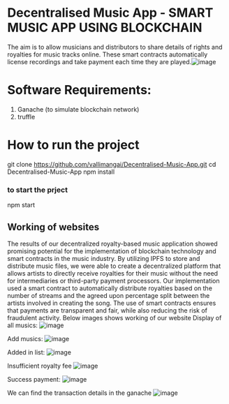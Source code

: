 # Decentralised Music App - SMART MUSIC APP USING BLOCKCHAIN  
The aim is to allow musicians and distributors to share details of rights and royalties for music tracks online. These smart contracts automatically license recordings and take payment each time they are played.![image](https://user-images.githubusercontent.com/55653139/230835656-87d286fa-a3a5-4817-b5c7-da3aa12ea699.png)

# Software Requirements:
1) Ganache (to simulate blockchain network)
2) truffle

# How to run the project

git clone https://github.com/vallimangai/Decentralised-Music-App.git
cd Decentralised-Music-App
npm install
### to start the prject
npm start

## Working of websites
The results of our decentralized royalty-based music application showed promising potential for the implementation of blockchain technology and smart contracts in the music industry. By utilizing IPFS to store and distribute music files, we were able to create a decentralized platform that allows artists to directly receive royalties for their music without the need for intermediaries or third-party payment processors.
Our implementation used a smart contract to automatically distribute royalties based on the number of streams and the agreed upon percentage split between the artists involved in creating the song. The use of smart contracts ensures that payments are transparent and fair, while also reducing the risk of fraudulent activity. Below images shows working of our website
Display of all musics:
 ![image](https://user-images.githubusercontent.com/55653139/230835227-c9dc1258-17ca-4caa-9ecb-6bd5ae01f262.png)

Add musics:
 ![image](https://user-images.githubusercontent.com/55653139/230835206-8c21b19b-57be-46bf-bbd1-2a7f66e3915c.png)

Added in list:
 ![image](https://user-images.githubusercontent.com/55653139/230835185-6c0d9d9d-854a-49a4-8b52-267b0f4577a9.png)

Insufficient royalty fee
 ![image](https://user-images.githubusercontent.com/55653139/230835155-84701d82-fd45-4f3e-aa11-03d96d7b9d18.png)

Success payment:
 ![image](https://user-images.githubusercontent.com/55653139/230835130-a0d5237a-f4a9-4951-a1b2-84b7ba764a94.png)

We can find the transaction details in the ganache
 ![image](https://user-images.githubusercontent.com/55653139/230835110-5ca36cf4-315c-4be4-aef1-1ec54ad53ac3.png)







